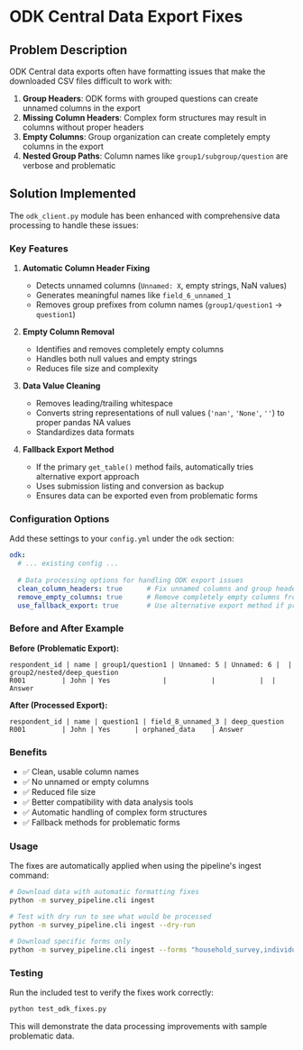 # ODK Central Data Export Fixes

## Problem Description

ODK Central data exports often have formatting issues that make the downloaded CSV files difficult to work with:

1. **Group Headers**: ODK forms with grouped questions can create unnamed columns in the export
2. **Missing Column Headers**: Complex form structures may result in columns without proper headers
3. **Empty Columns**: Group organization can create completely empty columns in the export
4. **Nested Group Paths**: Column names like `group1/subgroup/question` are verbose and problematic

## Solution Implemented

The `odk_client.py` module has been enhanced with comprehensive data processing to handle these issues:

### Key Features

1. **Automatic Column Header Fixing**
   - Detects unnamed columns (`Unnamed: X`, empty strings, NaN values)
   - Generates meaningful names like `field_6_unnamed_1`
   - Removes group prefixes from column names (`group1/question1` → `question1`)

2. **Empty Column Removal**
   - Identifies and removes completely empty columns
   - Handles both null values and empty strings
   - Reduces file size and complexity

3. **Data Value Cleaning**
   - Removes leading/trailing whitespace
   - Converts string representations of null values (`'nan'`, `'None'`, `''`) to proper pandas NA values
   - Standardizes data formats

4. **Fallback Export Method**
   - If the primary `get_table()` method fails, automatically tries alternative export approach
   - Uses submission listing and conversion as backup
   - Ensures data can be exported even from problematic forms

### Configuration Options

Add these settings to your `config.yml` under the `odk` section:

```yaml
odk:
  # ... existing config ...
  
  # Data processing options for handling ODK export issues
  clean_column_headers: true      # Fix unnamed columns and group header issues
  remove_empty_columns: true      # Remove completely empty columns from exports
  use_fallback_export: true       # Use alternative export method if primary fails
```

### Before and After Example

**Before (Problematic Export):**
```
respondent_id | name | group1/question1 | Unnamed: 5 | Unnamed: 6 |  | group2/nested/deep_question
R001         | John | Yes             |           |           |  | Answer
```

**After (Processed Export):**
```
respondent_id | name | question1 | field_8_unnamed_3 | deep_question
R001         | John | Yes      | orphaned_data    | Answer
```

### Benefits

- ✅ Clean, usable column names
- ✅ No unnamed or empty columns
- ✅ Reduced file size
- ✅ Better compatibility with data analysis tools
- ✅ Automatic handling of complex form structures
- ✅ Fallback methods for problematic forms

### Usage

The fixes are automatically applied when using the pipeline's ingest command:

```bash
# Download data with automatic formatting fixes
python -m survey_pipeline.cli ingest

# Test with dry run to see what would be processed
python -m survey_pipeline.cli ingest --dry-run

# Download specific forms only
python -m survey_pipeline.cli ingest --forms "household_survey,individual_assessment"
```

### Testing

Run the included test to verify the fixes work correctly:

```bash
python test_odk_fixes.py
```

This will demonstrate the data processing improvements with sample problematic data.
